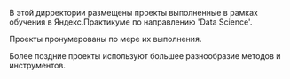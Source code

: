 В этой дирректории размещены проекты выполненные в рамках обучения в Яндекс.Практикуме по направлению 'Data Science'.

Проекты пронумерованы по мере их выполнения.

Более поздние проекты используют большее разнообразие методов и инструментов.
